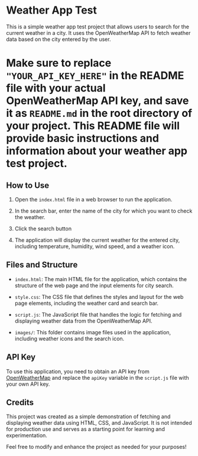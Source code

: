  # Weather App Test

This is a simple weather app test project that allows users to search for the current weather in a city. It uses the OpenWeatherMap API to fetch weather data based on the city entered by the user.

# Make sure to replace `"YOUR_API_KEY_HERE"` in the README file with your actual OpenWeatherMap API key, and save it as `README.md` in the root directory of your project. This README file will provide basic instructions and information about your weather app test project.

## How to Use

1. Open the `index.html` file in a web browser to run the application.

2. In the search bar, enter the name of the city for which you want to check the weather.

3. Click the search button

4. The application will display the current weather for the entered city, including temperature, humidity, wind speed, and a weather icon.

## Files and Structure

- `index.html`: The main HTML file for the application, which contains the structure of the web page and the input elements for city search.

- `style.css`: The CSS file that defines the styles and layout for the web page elements, including the weather card and search bar.

- `script.js`: The JavaScript file that handles the logic for fetching and displaying weather data from the OpenWeatherMap API.

- `images/`: This folder contains image files used in the application, including weather icons and the search icon.

## API Key

To use this application, you need to obtain an API key from [OpenWeatherMap](https://openweathermap.org/api) and replace the `apiKey` variable in the `script.js` file with your own API key.

## Credits

This project was created as a simple demonstration of fetching and displaying weather data using HTML, CSS, and JavaScript. It is not intended for production use and serves as a starting point for learning and experimentation.

Feel free to modify and enhance the project as needed for your purposes!